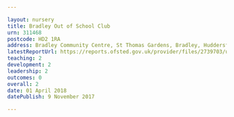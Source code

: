 ```yaml
---

layout: nursery
title: Bradley Out of School Club
urn: 311468
postcode: HD2 1RA
address: Bradley Community Centre, St Thomas Gardens, Bradley, Huddersfield, HD2 1RA
latestReportUrl: https://reports.ofsted.gov.uk/provider/files/2739703/urn/311468.pdf
teaching: 2
development: 2
leadership: 2
outcomes: 0
overall: 2
date: 01 April 2018 
datePublish: 9 November 2017

---
```

